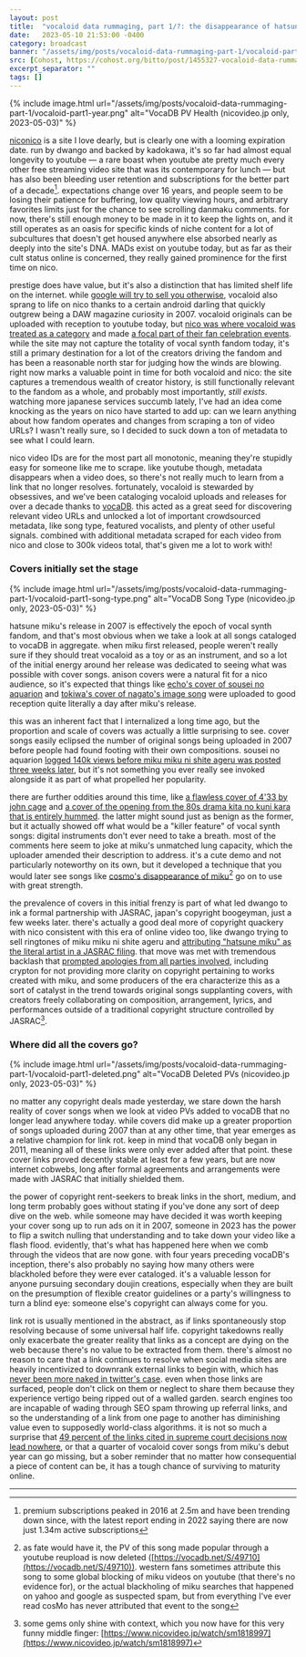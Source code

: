 ```yaml
---
layout: post
title:  "vocaloid data rummaging, part 1/?: the disappearance of hatsune miku's links"
date:   2023-05-10 21:53:00 -0400
category: broadcast
banner: "/assets/img/posts/vocaloid-data-rummaging-part-1/vocaloid-part1-year.png"
src: [Cohost, https://cohost.org/bitto/post/1455327-vocaloid-data-rummag]
excerpt_separator: ""
tags: []
---
```


{% include image.html url="/assets/img/posts/vocaloid-data-rummaging-part-1/vocaloid-part1-year.png" alt="VocaDB PV Health (nicovideo.jp only, 2023-05-03)" %}

[niconico](https://www.nicovideo.jp/) is a site I love dearly, but is clearly one with a looming expiration date. run by dwango and backed by kadokawa, it's so far had almost equal longevity to youtube — a rare boast when youtube ate pretty much every other free streaming video site that was its contemporary for lunch — but has also been bleeding user retention and subscriptions for the better part of a decade[^1]. expectations change over 16 years, and people seem to be losing their patience for buffering, low quality viewing hours, and arbitrary favorites limits just for the chance to see scrolling danmaku comments. for now, there's still enough money to be made in it to keep the lights on, and it still operates as an oasis for specific kinds of niche content for a lot of subcultures that doesn't get housed anywhere else absorbed nearly as deeply into the site's DNA. MADs exist on youtube today, but as far as their cult status online is concerned, they really gained prominence for the first time on nico.

<span>

prestige does have value, but it's also a distinction that has limited shelf life on the internet. while [google will try to sell you otherwise](https://www.youtube.com/watch?v=MGt25mv4-2Q), vocaloid also sprang to life on nico thanks to a certain android darling that quickly outgrew being a DAW magazine curiosity in 2007. vocaloid originals can be uploaded with reception to youtube today, but [nico was where vocaloid was treated as a category](http://web.archive.org/web/20170704015349/https://ex.nicovideo.jp/vocaloid) and made [a focal part of their fan celebration events](https://chokaigi.jp/2023/plan/vocaloidarea.html). while the site may not capture the totality of vocal synth fandom today, it's still a primary destination for a lot of the creators driving the fandom and has been a reasonable north star for judging how the winds are blowing. right now marks a valuable point in time for both vocaloid and nico: the site captures a tremendous wealth of creator history, is still functionally relevant to the fandom as a whole, and probably most importantly, *still exists*. watching more japanese services succumb lately, I've had an idea come knocking as the years on nico have started to add up: can we learn anything about how fandom operates and changes from scraping a ton of video URLs? I wasn't really sure, so I decided to suck down a ton of metadata to see what I could learn.

nico video IDs are for the most part all monotonic, meaning they're stupidly easy for someone like me to scrape. like youtube though, metadata disappears when a video does, so there's not really much to learn from a link that no longer resolves. fortunately, vocaloid is stewarded by obsessives, and we've been cataloging vocaloid uploads and releases for over a decade thanks to [vocaDB](https://vocadb.net/). this acted as a great seed for discovering relevant video URLs and unlocked a lot of important crowdsourced metadata, like song type, featured vocalists, and plenty of other useful signals. combined with additional metadata scraped for each video from nico and close to 300k videos total, that's given me a lot to work with! 

### Covers initially set the stage

{% include image.html url="/assets/img/posts/vocaloid-data-rummaging-part-1/vocaloid-part1-song-type.png" alt="VocaDB Song Type (nicovideo.jp only, 2023-05-03)" %}

hatsune miku's release in 2007 is effectively the epoch of vocal synth fandom, and that's most obvious when we take a look at all songs cataloged to vocaDB in aggregate. when miku first released, people weren't really sure if they should treat vocaloid as a toy or as an instrument, and so a lot of the initial energy around her release was dedicated to seeing what was possible with cover songs. anison covers were a natural fit for a nico audience, so it's expected that things like [echo's cover of sousei no aquarion](https://www.nicovideo.jp/watch/sm965862) and [tokiwa's cover of nagato's image song](https://www.nicovideo.jp/watch/sm969310) were uploaded to good reception quite literally a day after miku's release.

this was an inherent fact that I internalized a long time ago, but the proportion and scale of covers was actually a little surprising to see. cover songs easily eclipsed the number of original songs being uploaded in 2007 before people had found footing with their own compositions. sousei no aquarion [logged 140k views before miku miku ni shite ageru was posted three weeks later](http://web.archive.org/web/20090111164227/http://www.nicochart.jp/watch/sm965862), but it's not something you ever really see invoked alongside it as part of what propelled her popularity.

there are further oddities around this time, like [a flawless cover of 4'33 by john cage](https://www.nicovideo.jp/watch/sm1088800) and [a cover of the opening from the 80s drama kita no kuni kara that is entirely hummed](https://www.nicovideo.jp/watch/sm1075089). the latter might sound just as benign as the former, but it actually showed off what would be a "killer feature" of vocal synth songs: digital instruments don't ever need to take a breath. most of the comments here seem to joke at miku's unmatched lung capacity, which the uploader amended their description to address. it's a cute demo and not particularly noteworthy on its own, but it developed a technique that you would later see songs like [cosmo's disappearance of miku](https://www.youtube.com/watch?v=VWVtIg5cdDU)[^2] go on to use with great strength.

the prevalence of covers in this initial frenzy is part of what led dwango to ink a formal partnership with JASRAC, japan's copyright boogeyman, just a few weeks later. there's actually a good deal more of copyright quackery with nico consistent with this era of online video too, like dwango trying to sell ringtones of miku miku ni shite ageru and [attributing "hatsune miku" as the literal artist in a JASRAC filing](https://www.itmedia.co.jp/news/articles/0712/19/news126.html). that move was met with tremendous backlash that [prompted apologies from all parties involved](https://www.j-cast.com/2007/12/20014836.html), including crypton for not providing more clarity on copyright pertaining to works created with miku, and some producers of the era characterize this as a sort of catalyst in the trend towards original songs supplanting covers, with creators freely collaborating on composition, arrangement, lyrics, and performances outside of a traditional copyright structure controlled by JASRAC[^3].

###  Where did all the covers go?
{% include image.html url="/assets/img/posts/vocaloid-data-rummaging-part-1/vocaloid-part1-deleted.png" alt="VocaDB Deleted PVs (nicovideo.jp only, 2023-05-03)" %}

no matter any copyright deals made yesterday, we stare down the harsh reality of cover songs when we look at video PVs added to vocaDB that no longer lead anywhere today. while covers did make up a greater proportion of songs uploaded during 2007 than at any other time, that year emerges as a relative champion for link rot. keep in mind that vocaDB only began in 2011, meaning all of these links were only ever added after that point. these cover links proved decently stable at least for a few years, but are now internet cobwebs, long after formal agreements and arrangements were made with JASRAC that initially shielded them.

the power of copyright rent-seekers to break links in the short, medium, and long term probably goes without stating if you've done any sort of deep dive on the web. while someone may have decided it was worth keeping your cover song up to run ads on it in 2007, someone in 2023 has the power to flip a switch nulling that understanding and to take down your video like a flash flood. evidently, that's what has happened here when we comb through the videos that are now gone. with four years preceding vocaDB's inception, there's also probably no saying how many others were blackholed before they were ever cataloged. it's a valuable lesson for anyone pursuing secondary doujin creations, especially when they are built on the presumption of flexible creator guidelines or a party's willingness to turn a blind eye: someone else's copyright can always come for you.

link rot is usually mentioned in the abstract, as if links spontaneously stop resolving because of some universal half life. copyright takedowns really only exacerbate the greater reality that links as a concept are dying on the web because there's no value to be extracted from them. there's almost no reason to care that a link continues to resolve when social media sites are heavily incentivized to downrank external links to begin with, which has [never been more naked in twitter's case](https://www.theverge.com/2023/4/6/23673043/twitter-substack-embeds-bots-tools-api). even when those links are surfaced, people don't click on them or neglect to share them because they experience vertigo being ripped out of a walled garden. search engines too are incapable of wading through SEO spam throwing up referral links, and so the understanding of a link from one page to another has diminishing value even to supposedly world-class algorithms. it is not so much a surprise that [49 percent of the links cited in supreme court decisions now lead nowhere](https://www.nytimes.com/2013/09/24/us/politics/in-supreme-court-opinions-clicks-that-lead-nowhere.html), or that a quarter of vocaloid cover songs from miku's debut year can go missing, but a sober reminder that no matter how consequential a piece of content can be, it has a tough chance of surviving to maturity online.

---

[^1]: premium subscriptions peaked in 2016 at 2.5m and have been trending down since, with the latest report ending in 2022 saying there are now just 1.34m active subscriptions
[^2]: as fate would have it, the PV of this song made popular through a youtube reupload is now deleted ([https://vocadb.net/S/49710](https://vocadb.net/S/49710)). western fans sometimes attribute this song to some global blocking of miku videos on youtube (that there's no evidence for), or the actual blackholing of miku searches that happened on yahoo and google as suspected spam, but from everything I've ever read cosMo has never attributed that event to the song
[^3]: some gems only shine with context, which you now have for this very funny middle finger: [https://www.nicovideo.jp/watch/sm1818997](https://www.nicovideo.jp/watch/sm1818997)